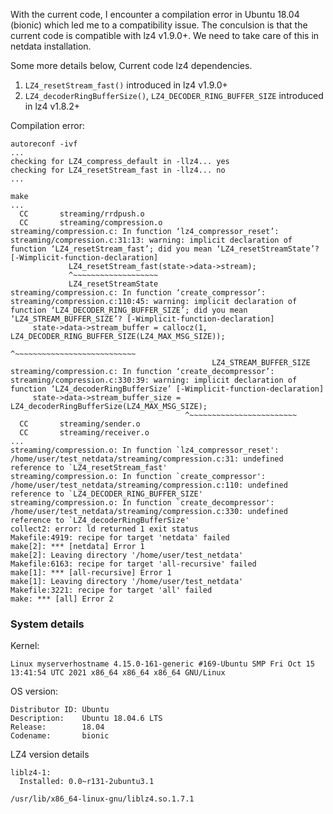 With the current code, I encounter a compilation error in Ubuntu 18.04 (bionic) which led me to a compatibility issue. The conculsion is that the current code is compatible with lz4 v1.9.0+. We need to take care of this in netdata installation.

Some more details below,
Current code lz4 dependencies.
1. `LZ4_resetStream_fast()` introduced in lz4 v1.9.0+
2. `LZ4_decoderRingBufferSize()`, `LZ4_DECODER_RING_BUFFER_SIZE` introduced in lz4 v1.8.2+

Compilation error: 
```
autoreconf -ivf
...
checking for LZ4_compress_default in -llz4... yes
checking for LZ4_resetStream_fast in -llz4... no
...

make
...
  CC       streaming/rrdpush.o
  CC       streaming/compression.o
streaming/compression.c: In function ‘lz4_compressor_reset’:
streaming/compression.c:31:13: warning: implicit declaration of function ‘LZ4_resetStream_fast’; did you mean ‘LZ4_resetStreamState’? [-Wimplicit-function-declaration]
             LZ4_resetStream_fast(state->data->stream);
             ^~~~~~~~~~~~~~~~~~~~
             LZ4_resetStreamState
streaming/compression.c: In function ‘create_compressor’:
streaming/compression.c:110:45: warning: implicit declaration of function ‘LZ4_DECODER_RING_BUFFER_SIZE’; did you mean ‘LZ4_STREAM_BUFFER_SIZE’? [-Wimplicit-function-declaration]
     state->data->stream_buffer = callocz(1, LZ4_DECODER_RING_BUFFER_SIZE(LZ4_MAX_MSG_SIZE));
                                             ^~~~~~~~~~~~~~~~~~~~~~~~~~~~
                                             LZ4_STREAM_BUFFER_SIZE
streaming/compression.c: In function ‘create_decompressor’:
streaming/compression.c:330:39: warning: implicit declaration of function ‘LZ4_decoderRingBufferSize’ [-Wimplicit-function-declaration]
     state->data->stream_buffer_size = LZ4_decoderRingBufferSize(LZ4_MAX_MSG_SIZE);
                                       ^~~~~~~~~~~~~~~~~~~~~~~~~
  CC       streaming/sender.o
  CC       streaming/receiver.o
...
streaming/compression.o: In function `lz4_compressor_reset':
/home/user/test_netdata/streaming/compression.c:31: undefined reference to `LZ4_resetStream_fast'
streaming/compression.o: In function `create_compressor':
/home/user/test_netdata/streaming/compression.c:110: undefined reference to `LZ4_DECODER_RING_BUFFER_SIZE'
streaming/compression.o: In function `create_decompressor':
/home/user/test_netdata/streaming/compression.c:330: undefined reference to `LZ4_decoderRingBufferSize'
collect2: error: ld returned 1 exit status
Makefile:4919: recipe for target 'netdata' failed
make[2]: *** [netdata] Error 1
make[2]: Leaving directory '/home/user/test_netdata'
Makefile:6163: recipe for target 'all-recursive' failed
make[1]: *** [all-recursive] Error 1
make[1]: Leaving directory '/home/user/test_netdata'
Makefile:3221: recipe for target 'all' failed
make: *** [all] Error 2
```

### System details
Kernel: 
```
Linux myserverhostname 4.15.0-161-generic #169-Ubuntu SMP Fri Oct 15 13:41:54 UTC 2021 x86_64 x86_64 x86_64 GNU/Linux
```

OS version:
```
Distributor ID: Ubuntu
Description:    Ubuntu 18.04.6 LTS
Release:        18.04
Codename:       bionic
```

LZ4 version details
```
liblz4-1:
  Installed: 0.0~r131-2ubuntu3.1

/usr/lib/x86_64-linux-gnu/liblz4.so.1.7.1
```